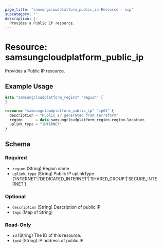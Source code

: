 ```yaml
---
page_title: "samsungcloudplatform_public_ip Resource - scp"
subcategory: ""
description: |-
  Provides a Public IP resource.
---
```


# Resource: samsungcloudplatform_public_ip

Provides a Public IP resource.


## Example Usage

```terraform
data "samsungcloudplatform_region" "region" {
}

resource "samsungcloudplatform_public_ip" "ip01" {
  description = "Public IP generated from Terraform"
  region      = data.samsungcloudplatform_region.region.location
  uplink_type = "INTERNET"
}
```

<!-- schema generated by tfplugindocs -->
## Schema

### Required

- `region` (String) Region name
- `uplink_type` (String) Public IP uplinkType ('INTERNET'|'DEDICATED_INTERNET'|'SHARED_GROUP'|'SECURE_INTERNET')

### Optional

- `description` (String) Description of public IP
- `tags` (Map of String)

### Read-Only

- `id` (String) The ID of this resource.
- `ipv4` (String) IP address of public IP
